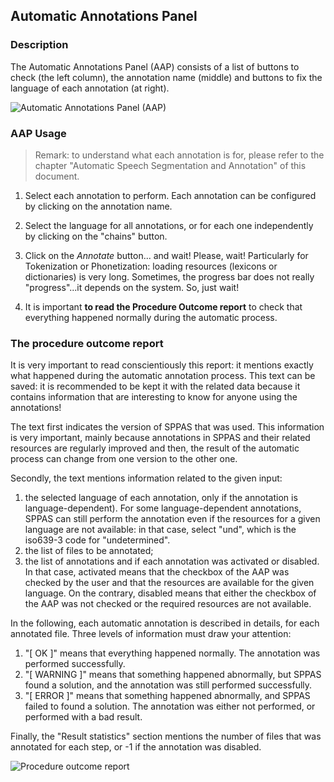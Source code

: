 ## Automatic Annotations Panel

### Description

The Automatic Annotations Panel (AAP) consists of a list of buttons to check 
(the left column), the annotation name (middle) and buttons to fix the 
language of each annotation (at right).

![Automatic Annotations Panel (AAP)](./etc/screenshots/AAP.png)


### AAP Usage

>Remark: to understand what each annotation is for, please refer to 
>the chapter "Automatic Speech Segmentation and Annotation" of this document.

1. Select each annotation to perform. 
Each annotation can be configured by clicking on the annotation name.

2. Select the language for all annotations, or for each one independently by 
clicking on the "chains" button.

3. Click on the *Annotate* button... and wait! Please, wait! Particularly for
Tokenization or Phonetization: loading resources (lexicons or dictionaries) is
very long. Sometimes, the progress bar does not really "progress"...it depends
on the system. So, just wait!

4. It is important **to read the Procedure Outcome report** to check that 
everything happened normally during the automatic process.


### The procedure outcome report

It is very important to read conscientiously this report: it mentions 
exactly what happened during the automatic annotation process.
This text can be saved: it is recommended to be kept it with the related data
because it contains information that are interesting to know for anyone using
the annotations!

The text first indicates the version of SPPAS that was used. This information is 
very important, mainly because annotations in SPPAS and their related resources
are regularly improved and then, the result of the automatic process can change
from one version to the other one.

Secondly, the text mentions information related to the given input: 

1. the selected language of each annotation, only if the annotation is 
language-dependent). For some language-dependent annotations, SPPAS can 
still perform the annotation even if the resources for a given language are 
not available: in that case, select "und", which is the iso639-3 code for
"undetermined".
2. the list of files to be annotated; 
3. the list of annotations and if each annotation was activated or disabled. 
In that case, activated means that the checkbox of the AAP was checked by the 
user and that the resources are available for the given language. On the 
contrary, disabled means that either the checkbox of the AAP was not checked 
or the required resources are not available.

In the following, each automatic annotation is described in details, for each
annotated file. Three levels of information must draw your attention:

1. "[   OK    ]" means that everything happened normally. The annotation was 
performed successfully.
2. "[ WARNING ]" means that something happened abnormally, but SPPAS found
a solution, and the annotation was still performed successfully.
3. "[  ERROR  ]" means that something happened abnormally, and SPPAS failed to
found a solution. The annotation was either not performed, or performed with
a bad result.

Finally, the "Result statistics" section mentions the number of files that was
annotated for each step, or -1 if the annotation was disabled. 

![Procedure outcome report](./etc/screenshots/log.png)
